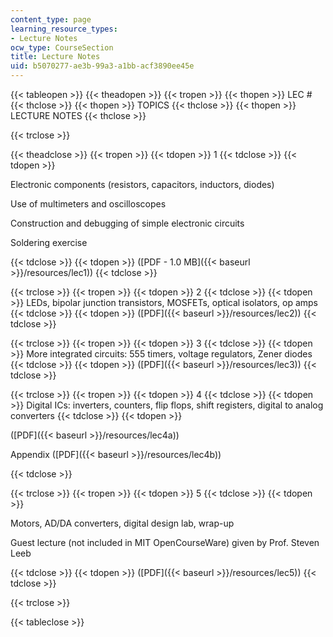 ```yaml
---
content_type: page
learning_resource_types:
- Lecture Notes
ocw_type: CourseSection
title: Lecture Notes
uid: b5070277-ae3b-99a3-a1bb-acf3890ee45e
---
```


{{< tableopen >}}
{{< theadopen >}}
{{< tropen >}}
{{< thopen >}}
LEC #
{{< thclose >}}
{{< thopen >}}
TOPICS
{{< thclose >}}
{{< thopen >}}
LECTURE NOTES
{{< thclose >}}

{{< trclose >}}

{{< theadclose >}}
{{< tropen >}}
{{< tdopen >}}
1
{{< tdclose >}}
{{< tdopen >}}


Electronic components (resistors, capacitors, inductors, diodes)

Use of multimeters and oscilloscopes

Construction and debugging of simple electronic circuits

Soldering exercise


{{< tdclose >}}
{{< tdopen >}}
([PDF - 1.0 MB]({{< baseurl >}}/resources/lec1))
{{< tdclose >}}

{{< trclose >}}
{{< tropen >}}
{{< tdopen >}}
2
{{< tdclose >}}
{{< tdopen >}}
LEDs, bipolar junction transistors, MOSFETs, optical isolators, op amps
{{< tdclose >}}
{{< tdopen >}}
([PDF]({{< baseurl >}}/resources/lec2))
{{< tdclose >}}

{{< trclose >}}
{{< tropen >}}
{{< tdopen >}}
3
{{< tdclose >}}
{{< tdopen >}}
More integrated circuits: 555 timers, voltage regulators, Zener diodes
{{< tdclose >}}
{{< tdopen >}}
([PDF]({{< baseurl >}}/resources/lec3))
{{< tdclose >}}

{{< trclose >}}
{{< tropen >}}
{{< tdopen >}}
4
{{< tdclose >}}
{{< tdopen >}}
Digital ICs: inverters, counters, flip flops, shift registers, digital to analog converters
{{< tdclose >}}
{{< tdopen >}}


([PDF]({{< baseurl >}}/resources/lec4a))

Appendix ([PDF]({{< baseurl >}}/resources/lec4b))


{{< tdclose >}}

{{< trclose >}}
{{< tropen >}}
{{< tdopen >}}
5
{{< tdclose >}}
{{< tdopen >}}


Motors, AD/DA converters, digital design lab, wrap-up

Guest lecture (not included in MIT OpenCourseWare) given by Prof. Steven Leeb


{{< tdclose >}}
{{< tdopen >}}
([PDF]({{< baseurl >}}/resources/lec5))
{{< tdclose >}}

{{< trclose >}}

{{< tableclose >}}
